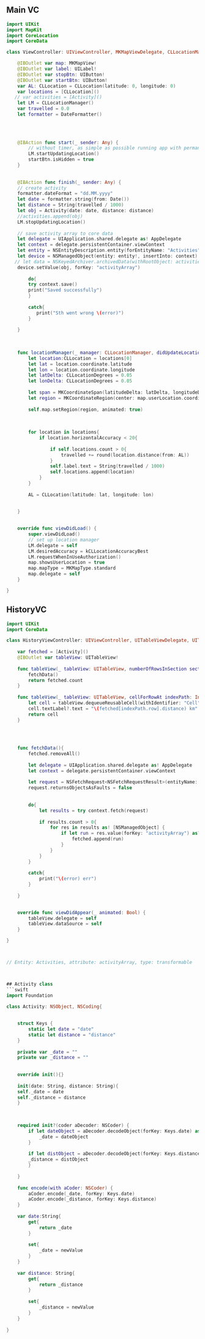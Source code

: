 
## Main VC
```swift
import UIKit
import MapKit
import CoreLocation
import CoreData

class ViewController: UIViewController, MKMapViewDelegate, CLLocationManagerDelegate {

    @IBOutlet var map: MKMapView!
    @IBOutlet var label: UILabel!
    @IBOutlet var stopBtn: UIButton!
    @IBOutlet var startBtn: UIButton!
    var AL: CLLocation = CLLocation(latitude: 0, longitude: 0)
    var locations = [CLLocation]()
   // var activities = [Activity]()
    let LM = CLLocationManager()
    var travelled = 0.0
    let formatter = DateFormatter()
 
    

    
    @IBAction func start(_ sender: Any) {
        // without timer, as simple as possible running app with permanent data storage
        LM.startUpdatingLocation()
        startBtn.isHidden = true
    }
    
   
    @IBAction func finish(_ sender: Any) {
    // create activity
    formatter.dateFormat = "dd.MM.yyyy"
    let date = formatter.string(from: Date())
    let distance = String(travelled / 1000)
    let obj = Activity(date: date, distance: distance)
    //activities.append(obj)
    LM.stopUpdatingLocation()
   
    // save activity array to core data
    let delegate = UIApplication.shared.delegate as! AppDelegate
    let context = delegate.persistentContainer.viewContext
    let entity = NSEntityDescription.entity(forEntityName: "Activities", in: context)
    let device = NSManagedObject(entity: entity!, insertInto: context)
   // let data = NSKeyedArchiver.archivedData(withRootObject: activities)
    device.setValue(obj, forKey: "activityArray")
        
        do{
        try context.save()
        print("Saved successfully")
        }
        
        catch{
           print("Sth went wrong \(error)")
        }
        
    }
    
 
    
    func locationManager(_ manager: CLLocationManager, didUpdateLocations locations: [CLLocation]) {
        let location:CLLocation = locations[0]
        let lat = location.coordinate.latitude
        let lon = location.coordinate.longitude
        let latDelta: CLLocationDegrees = 0.05
        let lonDelta: CLLocationDegrees = 0.05
        
        let span = MKCoordinateSpan(latitudeDelta: latDelta, longitudeDelta: lonDelta)
        let region = MKCoordinateRegion(center: map.userLocation.coordinate, span: span)
        
        self.map.setRegion(region, animated: true)
        
        
        
        for location in locations{
            if location.horizontalAccuracy < 20{
                
                if self.locations.count > 0{
                    travelled += round(location.distance(from: AL))
                }
                self.label.text = String(travelled / 1000)
                self.locations.append(location)
            }
        }
        
        AL = CLLocation(latitude: lat, longitude: lon)
        
        
    }

    
    override func viewDidLoad() {
        super.viewDidLoad()
        // set up location manager
        LM.delegate = self
        LM.desiredAccuracy = kCLLocationAccuracyBest
        LM.requestWhenInUseAuthorization()
        map.showsUserLocation = true
        map.mapType = MKMapType.standard
        map.delegate = self
    }

}
```





## HistoryVC
```swift
import UIKit
import CoreData

class HistoryViewController: UIViewController, UITableViewDelegate, UITableViewDataSource {
    
    var fetched = [Activity]()
    @IBOutlet var tableView: UITableView!
    
    func tableView(_ tableView: UITableView, numberOfRowsInSection section: Int) -> Int {
        fetchData()
        return fetched.count
    }
    
    func tableView(_ tableView: UITableView, cellForRowAt indexPath: IndexPath) -> UITableViewCell {
        let cell = tableView.dequeueReusableCell(withIdentifier: "Cell", for: indexPath)
        cell.textLabel?.text = "\(fetched[indexPath.row].distance) km"
        return cell
    }
    

    
   
    func fetchData(){
        fetched.removeAll()
        
        let delegate = UIApplication.shared.delegate as! AppDelegate
        let context = delegate.persistentContainer.viewContext
        
        let request = NSFetchRequest<NSFetchRequestResult>(entityName: "Activities")
        request.returnsObjectsAsFaults = false
        
        
        do{
            let results = try context.fetch(request)
            
            if results.count > 0{
                for res in results as! [NSManagedObject] {
                    if let run = res.value(forKey: "activityArray") as? Activity{
                        fetched.append(run)
                    }
                }
            }
        }
            
        catch{
            print("\(error) err")
        }
        
    }
    

    override func viewDidAppear(_ animated: Bool) {
        tableView.delegate = self
        tableView.dataSource = self
    }

}



// Entity: Activities, attribute: activityArray, type: transformable



## Activity class
```swift
import Foundation

class Activity: NSObject, NSCoding{
   
    
    struct Keys {
        static let date = "date"
        static let distance = "distance"
    }
    
    private var _date = ""
    private var _distance = ""
    
    
    override init(){}
    
    init(date: String, distance: String){
    self._date = date
    self._distance = distance
    }
    

    
    required init?(coder aDecoder: NSCoder) {
        if let dateObject = aDecoder.decodeObject(forKey: Keys.date) as? String{
            _date = dateObject
        }
        
        if let distObject = aDecoder.decodeObject(forKey: Keys.distance) as? String{
        _distance = distObject
        }
        
    }
    
    func encode(with aCoder: NSCoder) {
        aCoder.encode(_date, forKey: Keys.date)
        aCoder.encode(_distance, forKey: Keys.distance)
    }
    
    var date:String{
        get{
            return _date
        }
        
        set{
            _date = newValue
        }
    }
    
    var distance: String{
        get{
            return _distance
        }
        
        set{
            _distance = newValue
        }
    }
    
}
```
